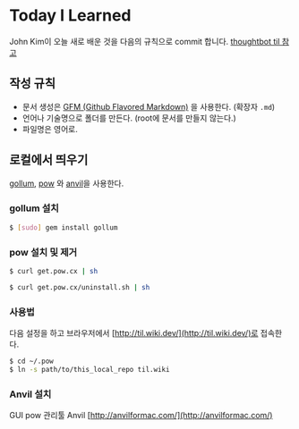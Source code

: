 # Today I Learned 

John Kim이 오늘 새로 배운 것을 다음의 규칙으로 commit 합니다. [thoughtbot til 참고](https://github.com/thoughtbot/til)

## 작성 규칙
- 문서 생성은 [GFM (Github Flavored Markdown)](https://help.github.com/articles/github-flavored-markdown/) 을 사용한다. (확장자 `.md`) 
- 언어나 기술명으로 폴더를 만든다. (root에 문서를 만들지 않는다.)
- 파일명은 영어로. 

## 로컬에서 띄우기
[gollum](https://github.com/gollum/gollum), [pow](http://pow.cx/) 와 [anvil](http://anvilformac.com/)을 사용한다.

### gollum 설치
```bash
$ [sudo] gem install gollum
```

### pow 설치 및 제거
```bash
$ curl get.pow.cx | sh

$ curl get.pow.cx/uninstall.sh | sh
```

### 사용법
다음 설정을 하고 브라우저에서 [http://til.wiki.dev/](http://til.wiki.dev/)로 접속한다.

```bash
$ cd ~/.pow
$ ln -s path/to/this_local_repo til.wiki
```

### Anvil 설치
GUI pow 관리툴 Anvil [http://anvilformac.com/](http://anvilformac.com/)
